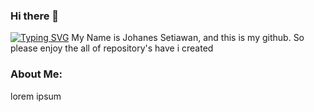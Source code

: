 ### Hi there 👋

[![Typing SVG](https://readme-typing-svg.demolab.com?font=Fira+Code&pause=1000&width=435&lines=Full+Stack+Developer+(Basic);Android+Developer+Java+(Basic);IT+Support)](https://git.io/typing-svg)
My Name is Johanes Setiawan, and this is my github. So please enjoy the all of repository's have i created

### About Me:
lorem ipsum
